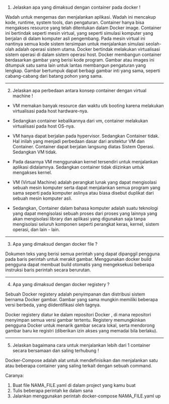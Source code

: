 1. Jelaskan apa yang dimaksud dengan container pada docker !

Wadah untuk mengemas dan menjalankan aplikasi. Wadah ini mencakup kode, runtime, system tools, dan pengaturan. Container hanya bisa mengakses resource yang telah ditentukan dalam Docker image. Container ini bertindak seperti mesin virtual, yang seperti simulasi komputer yang berjalan di dalam komputer asli pengembang. Pada mesin virtual ini nantinya semua kode sistem tersimpan untuk menjalankan simulasi seolah-olah adalah operasi sistem utama. Docker bertindak melakukan virtualisasi sistem operasi di dalam sistem operasi host. Docker membangun container berdasarkan gambar yang berisi kode program. Gambar atau images ini ditumpuk satu sama lain untuk lantas membangun pengaturan yang lengkap. Gambar bertumpuk dapat berbagi gambar inti yang sama, seperti cabang-cabang dari batang pohon yang sama.

---

2. Jelaskan apa perbedaan antara konsep container dengan virtual machine !

- VM memakan banyak resource dan waktu utk booting karena melakukan virtualisasi pada host hardware-nya.
- Sedangkan container kebalikannya dari vm, container melakukan virtualisasi pada host OS-nya.

- VM hanya dapat berjalan pada hypervisor. Sedangkan Container tidak. Hal inilah yang menjadi perbedaan dasar dari arsitektur VM dan Container. Container dapat berjalan langsung diatas Sistem Operasi. Sedangkan VM tidak.

- Pada dasarnya VM menggunakan kernel tersendiri untuk menjalankan aplikasi didalamnya. Sedangkan container tidak diizinkan untuk mengakses kernel.

- VM (Virtual Machine) adalah perangkat lunak yang dapat mengisolasi sebuah mesin komputer serta dapat menjalankan semua program yang sama seperti pada komputer aslinya atau biasa disebut duplikat dari sebuah mesin komputer asli.

- Sedangkan, Container dalam bahasa komputer adalah suatu teknologi yang dapat mengisolasi sebuah proses dari proses yang lainnya yang akan mengisolasi library dan aplikasi yang digunakan saja tanpa mengisolasi seluruh komponen seperti perangkat keras, kernel, sistem operasi, dan lain - lain.

---

3. Apa yang dimaksud dengan docker file ?

Dokumen teks yang berisi semua perintah yang dapat dipanggil pengguna pada baris perintah untuk merakit gambar. Menggunakan docker build pengguna dapat membuat build otomatis yang mengeksekusi beberapa instruksi baris perintah secara berurutan.

---

4. Apa yang dimaksud dengan docker registery ?

Sebuah Docker registery adalah penyimpanan dan distribusi sistem bernama Docker gambar. Gambar yang sama mungkin memiliki beberapa versi berbeda, yang diidentifikasi oleh tagnya.

Docker registery diatur ke dalam repositori Docker , di mana repositori menyimpan semua versi gambar tertentu. Registery memungkinkan pengguna Docker untuk menarik gambar secara lokal, serta mendorong gambar baru ke registri (diberikan izin akses yang memadai bila berlaku).

---

5. Jelaskan bagaimana cara untuk menjalankan lebih dari 1 container secara bersamaan dan saling terhubung !

Docker-Compose adalah alat untuk mendefinisikan dan menjalankan satu atau beberapa container yang saling terkait dengan sebuah command.

Caranya:

1. Buat file NAMA_FILE.yaml di dalam project yang kamu buat
2. Tulis beberapa perintah ke dalam sana
3. Jalankan menggunakan perintah
   docker-compose NAMA_FILE.yaml up
